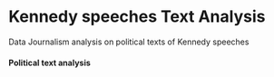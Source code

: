 # Kennedy speeches Text Analysis
Data Journalism analysis on political texts of Kennedy speeches
#### Political text analysis

